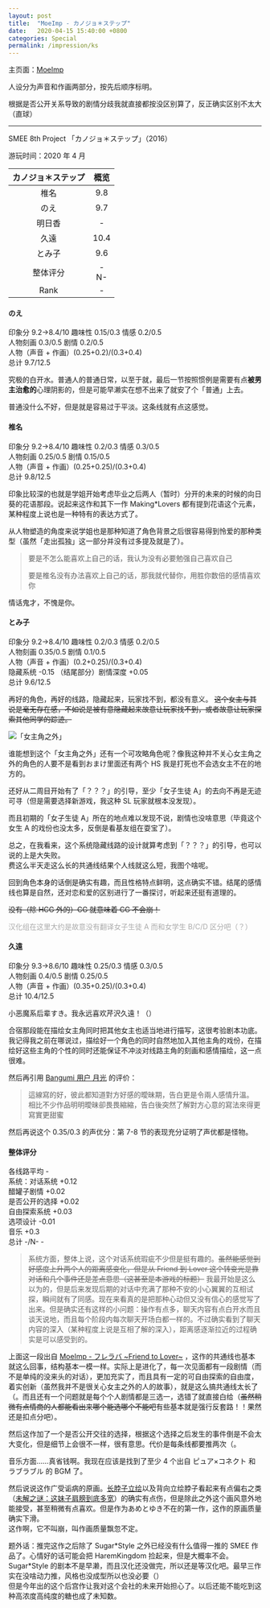 ```yaml
---
layout: post
title:  "MoeImp - カノジョ＊ステップ"
date:   2020-04-15 15:40:00 +0800
categories: Special
permalink: /impression/ks
---
```


主页面：[MoeImp](http://yoro.xyz/impression)

人设分为声音和作画两部分，按先后顺序标明。

根据是否公开关系导致的剧情分歧我就直接都按没区别算了，反正确实区别不太大（直球）

---

SMEE 8th Project 「カノジョ＊ステップ」（2016）

游玩时间：2020 年 4 月

| カノジョ＊ステップ | 概览 |
| :----: | :----: |
| 椎名 |9.8|
| のえ |9.7|
| 明日香 |-|
| 久遠 |10.4|
| とみ子 |9.6|
| 整体评分 |-<br />N-|
| Rank |-|

#### のえ

印象分 9.2→8.4/10 趣味性 0.15/0.3 情感 0.2/0.5  
人物刻画 0.3/0.5 剧情 0.2/0.5  
人物（声音 + 作画）(0.25+0.2)/(0.3+0.4)  
总计 9.7/12.5

究极的白开水。普通人的普通日常，以至于就，最后一节按照惯例是需要有点**被男主治愈的**心理阴影的，但是可能早濑实在想不出来了就安了个「普通」上去。

普通没什么不好，但是就是容易过于平淡。这条线就有点这感觉。

#### 椎名

印象分 9.2→8.4/10 趣味性 0.2/0.3 情感 0.3/0.5  
人物刻画 0.25/0.5 剧情 0.15/0.5  
人物（声音 + 作画）(0.25+0.25)/(0.3+0.4)  
总计 9.8/12.5

印象比较深的也就是学姐开始考虑毕业之后两人（暂时）分开的未来的时候的向日葵的花语那段。说起来这作和其下一作 Making\*Lovers 都有提到花语这个元素，某种程度上说也是一种特有的表达方式了。

从人物塑造的角度来说学姐也是那种知道了角色背景之后很容易得到怜爱的那种类型（虽然「走出孤独」这一部分并没有过多提及就是了）。

> 要是不怎么能喜欢上自己的话，我认为没有必要勉强自己喜欢自己
> 
> 要是椎名没有办法喜欢上自己的话，那我就代替你，用胜你数倍的感情喜欢你

情话鬼才，不愧是你。

#### とみ子

印象分 9.2→8.4/10 趣味性 0.2/0.3 情感 0.2/0.5  
人物刻画 0.35/0.5 剧情 0.1/0.5  
人物（声音 + 作画）(0.2+0.25)/(0.3+0.4)  
隐藏系统 -0.15 （结尾部分）剧情深度 +0.05  
总计 9.6/12.5

再好的角色，再好的线路，隐藏起来，玩家找不到，都没有意义。  ~~这个女主与其说是毫无存在感，不如说是被有意隐藏起来故意让玩家找不到，或者故意让玩家探索其他同学的踪迹。~~

![「女主角之外」](http://yoro.xyz/ks-tomiko-discovery.png)

谁能想到这个「女主角之外」还有一个可攻略角色呢？像我这种并不关心女主角之外的角色的人要不是看到おまけ里面还有两个 HS 我是打死也不会选女主不在的地方的。

还好从二周目开始有了「？？？」的引导，至少「女子生徒 A」的去向不再是无迹可寻（但是需要选择新游戏，我这种 SL 玩家就根本没发现）。

而且初期的「女子生徒 A」所在的地点难以发现不说，剧情也没啥意思（毕竟这个女生 A 的戏份也没太多，反倒是看基友组在耍宝了）。

总之，在我看来，这个系统隐藏线路的设计就算考虑到「？？？」的引导，也可以说的上是大失败。  
费这么半天走这么长的共通线结果个人线就这么短，我图个啥呢。

回到角色本身的话倒是确实有趣，而且性格特点鲜明，这点确实不错。结尾的感情线也算是自然，还对恋和爱的区别进行了一番探讨，听起来还挺有道理的。

~~没有（除 HCG 外的）CG 就意味着 CG 不会崩！~~

<p style="color: #AAAAAA">汉化组在这里大约是故意没有翻译女子生徒 A 而和女学生 B/C/D 区分吧（？）</p>

#### 久遠

印象分 9.3→8.6/10 趣味性 0.25/0.3 情感 0.3/0.5  
人物刻画 0.4/0.5 剧情 0.25/0.5  
人物（声音 + 作画）(0.35+0.25)/(0.3+0.4)  
总计 10.4/12.5

小恶魔系后辈すき。我永远喜欢芹沢久遠！（）

合宿那段能在描绘女主角同时把其他女主也适当地进行描写，这很考验剧本功底。我记得我之前在哪说过，描绘好一个角色的同时自然地加入其他主角的戏份，在描绘好这些主角的个性的同时还能保证不冲淡对线路主角的刻画和感情描绘，这一点很难。

然后再引用 [Bangumi 用户 月光](http://bgm.tv/user/446369) 的评价：

> 這線寫的好，彼此都知道對方好感的曖昧期，告白更是令兩人感情升溫。  
> 相比不少作品明明曖昧卻畏畏縮縮，告白後突然了解對方心意的寫法來得更寫實更甜蜜

然后再说这个 0.35/0.3 的声优分：第 7-8 节的表现充分证明了声优都是怪物。

#### 整体评分

各线路平均 -  
系统：对话系统 +0.12  
醋罐子剧情 +0.02  
是否公开的选择 +0.02  
自由探索系统 +0.03  
选项设计 -0.01  
音乐 +0.3  
总计 -/N- -

> 系统方面，整体上说，这个对话系统瑕疵不少但是挺有趣的。~~虽然能感觉到好感度上升两个人的距离感变化，但是从 Friend 到 Lover 这个转变光是靠对话和几个事件还是差点意思（这甚至是本游戏的标题）~~ 我最开始是这么以为的，但是后来发现后期的对话中充满了那种不安的小心翼翼的互相试探，瞬间就有了同感。现在来看真的是把那种心动但又没有信心的感觉写了出来。但是确实还有这样的小问题：操作有点多，聊天内容有点白开水而且谈天说地，而且每个阶段内每次聊天开场白都一样的。不过确实看到了聊天内容的深入（某种程度上说是互相了解的深入），距离感逐渐拉近的过程确实是可以感受到的。

上面这一段出自 [MoeImp - フレラバ ~Friend to Lover~](http://yoro.xyz/impression/ftl) ，这作的共通线也基本就这么回事，结构基本一模一样。实际上是进化了，每一次见面都有一段剧情（而不是单纯的没来头的对话），更加充实了，而且具有一定的可自由探索的自由度，着实创新（虽然我并不是很关心女主之外的人的故事），就是这么搞共通线太长了（。而且还有一个问题就是每个个人剧情都是三选一，选错了就直接白给（~~虽然稍微有点情商的人都能看出来哪个能选哪个不能吧~~有些基本就是强行反套路！！果然还是扣点分吧）。

然后这作加了一个是否公开交往的选择，根据这个选择之后发生的事件倒是不会太大变化，但是细节上会很不一样，很有意思。代价是每条线都要推两次（。

音乐方面……真省钱啊。我现在应该是找到了至少 4 个出自 ピュア×コネクト 和 ラブラブル 的 BGM 了。

然后说说这作广受诟病的原画。[长脖子立绘](https://t.bilibili.com/377760464092208048?tab=2)以及背向立绘脖子看起来有点偏右之类（[未解之谜：这妹子肩膀到底多宽](http://yoro.xyz/ks-noe.png)）的确实有点伤，但是除此之外这个画风意外地能接受，甚至稍微有点喜欢。但是作为あめとゆき不在的第一作，这作的原画质量确实下滑。  
这作啊，它不叫崩，叫作画质量飘忽不定。

题外话：推完这作之后除了 Sugar\*Style 之外已经没有什么值得一推的 SMEE 作品了。心情好的话可能会把 HaremKingdom 捡起来，但是大概率不会。Sugar\*Style 的剧本不是早濑，而且汉化还没做完，所以还是等汉化吧。最早三作实在没啥动力推，风格也没成型所以也没必要（）  
但是今年出的这个后宫作让我对这个会社的未来开始担心了。以后还能不能吃到这种高浓度高纯度的糖也成了未知数。
